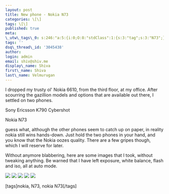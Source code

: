 ```yaml
---
layout: post
title: New phone - Nokia N73
categories: \[\]
tags: \[\]
published: true
meta:
\_utw\_tags\_0: s:246:"a:5:{i:0;O:8:"stdClass":1:{s:3:"tag";s:3:"N73";}i:1;O:8:"stdClass":1:{s:3:"tag";s:5:"nokia";}i:2;O:8:"stdClass":1:{s:3:"tag";s:9:"nokia-N73";}i:3;O:8:"stdClass":1:{s:3:"tag";s:15:"Random-Thoughts";}i:4;O:8:"stdClass":1:{s:3:"tag";s:7:"Reviews";}}";
tags: ''
dsq\_thread\_id: '3045438'
author:
login: admin
email: shiv@shiv.me
display\_name: Shiva
first\_name: Shiva
last\_name: Velmurugan
---
```


I dropped my trusty ol' Nokia 6610, from the third floor, at my office. After scourring the gazillion models and options that are available out there, I settled on two phones.

Sony Ericsson K790 Cybershot

Nokia N73

guess what, although the other phones seem to catch up on paper, in reality nokia still wins hands-down. Just hold the two phones in your hand, and you know that the Nokia oozes quality. There are a few gripes though, which I will reserve for later.

Without anymore blabbering, here are some images that I took, without tweaking anything. Be warned that I have left exposure, white balance, flash and iso, all at auto mode.

[![](/images/15022007002_thumb6.jpg)][0] [![](/images/15022007010_thumb1.jpg)][1] [![](/images/15022007015_thumb1.jpg)][2] [![](/images/15022007021_thumb1.jpg)][3] [![](/images/15022007023_thumb1.jpg)][4]

\[tags\]nokia, N73, nokia N73\[/tags\]


[0]: http://shvelmur.com/images/wpress/NewphoneNokiaN73_13505/150220070028.jpg
[1]: http://shvelmur.com/images/wpress/NewphoneNokiaN73_13505/150220070103.jpg
[2]: http://shvelmur.com/images/wpress/NewphoneNokiaN73_13505/150220070153.jpg
[3]: http://shvelmur.com/images/wpress/NewphoneNokiaN73_13505/150220070213.jpg
[4]: http://shvelmur.com/images/wpress/NewphoneNokiaN73_13505/150220070233.jpg
